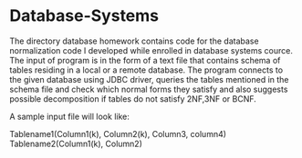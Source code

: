# Database-Systems
The directory database homework contains code for the database normalization code I developed while enrolled in database systems cource. The input of program is in the form of a text file that contains schema of tables residing in a local or a remote database. The program connects to the given database using JDBC driver, queries the tables mentioned in the schema file and check which normal forms they satisfy and also suggests possible decomposition if tables do not satisfy 2NF,3NF or BCNF.

A sample input file will look like:

Tablename1(Column1(k), Column2(k), Column3, column4)
Tablename2(Column1(k), Column2)
